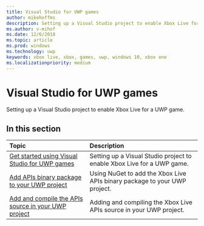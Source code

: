 ```yaml
---
title: Visual Studio for UWP games
author: mikehoffms
description: Setting up a Visual Studio project to enable Xbox Live for a UWP game.
ms.author: v-mihof
ms.date: 12/6/2018
ms.topic: article
ms.prod: windows
ms.technology: uwp
keywords: xbox live, xbox, games, uwp, windows 10, xbox one
ms.localizationpriority: medium
---
```

# Visual Studio for UWP games

Setting up a Visual Studio project to enable Xbox Live for a UWP game.

## In this section

| Topic                                                                                                                                             | Description                                                                                                   |
|:--------------------------------------------------------------------------------------------------------------------------------------------------|:--------------------------------------------------------------------------------------------------------------|
| [Get started using Visual Studio for UWP games](get-started-with-visual-studio-and-uwp.md) | Setting up a Visual Studio project to enable Xbox Live for a UWP game. |
| [Add APIs binary package to your UWP project](add-xbox-live-apis-binary-to-a-uwp-project.md) | Using NuGet to add the Xbox Live APIs binary package to your UWP project. |
| [Add and compile the APIs source in your UWP project](add-xbox-live-apis-source-to-a-uwp-project.md) | Adding and compiling the Xbox Live APIs source in your UWP project. |
